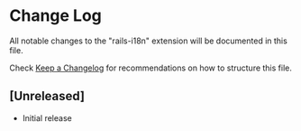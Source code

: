 # Change Log
All notable changes to the "rails-i18n" extension will be documented in this file.

Check [Keep a Changelog](http://keepachangelog.com/) for recommendations on how to structure this file.

## [Unreleased]
- Initial release